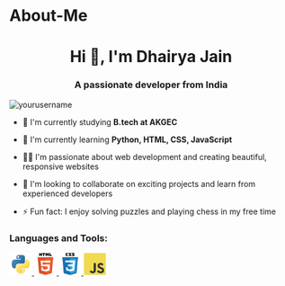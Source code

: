 # About-Me
<h1 align="center">Hi 👋, I'm Dhairya Jain</h1>
<h3 align="center">A passionate developer from India</h3>

<p align="left"> <img src="https://komarev.com/ghpvc/?username=yourusername&label=Profile%20views&color=0e75b6&style=flat" alt="yourusername" /> </p>

- 🔭 I'm currently studying **B.tech at AKGEC**

- 🌱 I'm currently learning **Python, HTML, CSS, JavaScript**

- 👨‍💻 I'm passionate about web development and creating beautiful, responsive websites

- 🤝 I'm looking to collaborate on exciting projects and learn from experienced developers

- ⚡ Fun fact: I enjoy solving puzzles and playing chess in my free time

<h3 align="left">Languages and Tools:</h3>
<p align="left"> 
  <a href="https://www.python.org" target="_blank" rel="noreferrer"> 
    <img src="https://raw.githubusercontent.com/devicons/devicon/master/icons/python/python-original.svg" alt="python" width="40" height="40"/> 
  </a>
  <a href="https://www.w3.org/html/" target="_blank" rel="noreferrer"> 
    <img src="https://raw.githubusercontent.com/devicons/devicon/master/icons/html5/html5-original-wordmark.svg" alt="html5" width="40" height="40"/> 
  </a>
  <a href="https://www.w3schools.com/css/" target="_blank" rel="noreferrer"> 
    <img src="https://raw.githubusercontent.com/devicons/devicon/master/icons/css3/css3-original-wordmark.svg" alt="css3" width="40" height="40"/> 
  </a> 
  <a href="https://developer.mozilla.org/en-US/docs/Web/JavaScript" target="_blank" rel="noreferrer"> 
    <img src="https://raw.githubusercontent.com/devicons/devicon/master/icons/javascript/javascript-original.svg" alt="javascript" width="40" height="40"/> 
  </a>
</p>
